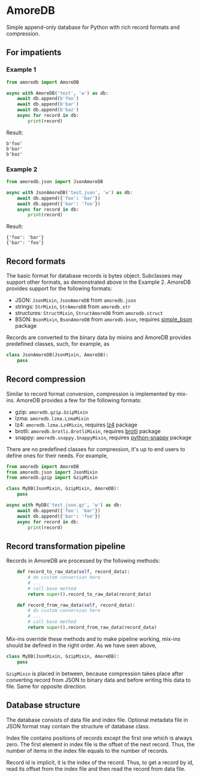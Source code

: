 # AmoreDB

Simple append-only database for Python with rich record formats and compression.

## For impatients

### Example 1

```python
from amoredb import AmoreDB

async with AmoreDB('test', 'w') as db:
    await db.append(b'foo')
    await db.append(b'bar')
    await db.append(b'baz')
    async for record in db:
        print(record)
```

Result:

```
b'foo'
b'bar'
b'baz'
```

### Example 2

```python
from amoredb.json import JsonAmoreDB

async with JsonAmoreDB('test.json', 'w') as db:
    await db.append({'foo': 'bar'})
    await db.append({'bar': 'foo'})
    async for record in db:
        print(record)
```

Result:

```
{'foo': 'bar'}
{'bar': 'foo'}
```

## Record formats

The basic format for database records is bytes object. Subclasses may support other formats,
as demonstrated above in the Example 2. AmoreDB provides support for the following formats:

* JSON: `JsonMixin`, `JsonAmoreDB` from `amoredb.json`
* strings: `StrMixin`, `StrAmoreDB` from `amoredb.str`
* structures: `StructMixin`, `StructAmoreDB` from `amoredb.struct`
* BSON: `BsonMixin`, `BsonAmoreDB` from `amoredb.bson`, requires [simple_bson](https://pypi.org/project/simple-bson/) package

Records are converted to the binary data by mixins and AmoreDB provides
predefined classes, such, for example, as

```python
class JsonAmoreDB(JsonMixin, AmoreDB):
    pass
```

## Record compression

Similar to record format conversion, compression is implemented by mix-ins.
AmoreDB provides a few for the following formats:

* gzip: `amoredb.gzip.GzipMixin`
* lzma: `amoredb.lzma.LzmaMixin`
* lz4: `amoredb.lzma.Lz4Mixin`, requires [lz4](https://pypi.org/project/lz4/) package
* brotli: `amoredb.brotli.BrotliMixin`, requires [brotli](https://pypi.org/project/Brotli/) package
* snappy: `amoredb.snappy.SnappyMixin`, requires [python-snappy](https://pypi.org/project/python-snappy/) package

There are no predefined classes for compression, it's up to end users to define ones for their needs.
For example,

```python
from amoredb import AmoreDB
from amoredb.json import JsonMixin
from amoredb.gzip import GzipMixin

class MyDB(JsonMixin, GzipMixin, AmoreDB):
    pass

async with MyDB('test.json.gz', 'w') as db:
    await db.append({'foo': 'bar'})
    await db.append({'bar': 'foo'})
    async for record in db:
        print(record)
```

## Record transformation pipeline

Records in AmoreDB are processed by the following methods:

```python
    def record_to_raw_data(self, record_data):
        # do custom conversion here
        # ...
        # call base method
        return super().record_to_raw_data(record_data)

    def record_from_raw_data(self, record_data):
        # do custom conversion here
        # ...
        # call base method
        return super().record_from_raw_data(record_data)
```

Mix-ins override these methods and to make pipeline working, mix-ins should be defined in the right order.
As we have seen above,

```python
class MyDB(JsonMixin, GzipMixin, AmoreDB):
    pass
```

`GzipMixin` is placed in between, because compression takes place after converting record from JSON to binary data
and before writing this data to file. Same for opposite direction.


## Database structure

The database consists of data file and index file. Optional metadata file in JSON format may contain
the structure of database class.

Index file contains positions of records except the first one which is always zero.
The first element in index file is the offset of the next record.
Thus, the number of items in the index file equals to the number of records.

Record id is implicit, it is the index of the record.
Thus, to get a record by id, read its offset from the index file and then read the record from data file.
